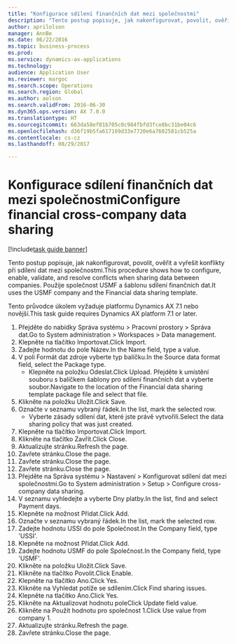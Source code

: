 ```yaml
--- 
title: "Konfigurace sdílení finančních dat mezi společnostmi"
description: "Tento postup popisuje, jak nakonfigurovat, povolit, ověřit a vyřešit konflikty při sdílení dat mezi společnostmi."
author: aprilolson
manager: AnnBe
ms.date: 06/22/2016
ms.topic: business-process
ms.prod: 
ms.service: dynamics-ax-applications
ms.technology: 
audience: Application User
ms.reviewer: margoc
ms.search.scope: Operations
ms.search.region: Global
ms.author: aolson
ms.search.validFrom: 2016-06-30
ms.dyn365.ops.version: AX 7.0.0
ms.translationtype: HT
ms.sourcegitcommit: 663da58ef01b705c0c984fbfd3fce8bc31be04c6
ms.openlocfilehash: d36f19b5fa617169d33e7720e6a7602581cb525a
ms.contentlocale: cs-cz
ms.lasthandoff: 08/29/2017

---
```

# <a name="configure-financial-cross-company-data-sharing"></a><span data-ttu-id="88932-103">Konfigurace sdílení finančních dat mezi společnostmi</span><span class="sxs-lookup"><span data-stu-id="88932-103">Configure financial cross-company data sharing</span></span>

[!include[task guide banner](../../includes/task-guide-banner.md)]

<span data-ttu-id="88932-104">Tento postup popisuje, jak nakonfigurovat, povolit, ověřit a vyřešit konflikty při sdílení dat mezi společnostmi.</span><span class="sxs-lookup"><span data-stu-id="88932-104">This procedure shows how to configure, enable, validate, and resolve conflicts when sharing data between companies.</span></span> <span data-ttu-id="88932-105">Použije společnost USMF a šablonu sdílení finančních dat.</span><span class="sxs-lookup"><span data-stu-id="88932-105">It uses the USMF company and the Financial data sharing template.</span></span>



<span data-ttu-id="88932-106">Tento průvodce úkolem vyžaduje platformu Dynamics AX 7.1 nebo novější.</span><span class="sxs-lookup"><span data-stu-id="88932-106">This task guide requires Dynamics AX platform 7.1 or later.</span></span>

1. <span data-ttu-id="88932-107">Přejděte do nabídky Správa systému > Pracovní prostory > Správa dat.</span><span class="sxs-lookup"><span data-stu-id="88932-107">Go to System administration > Workspaces > Data management.</span></span>
2. <span data-ttu-id="88932-108">Klepněte na tlačítko Importovat.</span><span class="sxs-lookup"><span data-stu-id="88932-108">Click Import.</span></span>
3. <span data-ttu-id="88932-109">Zadejte hodnotu do pole Název.</span><span class="sxs-lookup"><span data-stu-id="88932-109">In the Name field, type a value.</span></span>
4. <span data-ttu-id="88932-110">V poli Formát dat zdroje vyberte typ balíčku.</span><span class="sxs-lookup"><span data-stu-id="88932-110">In the Source data format field, select the Package type.</span></span>
    * <span data-ttu-id="88932-111">Klepněte na položku Odeslat.</span><span class="sxs-lookup"><span data-stu-id="88932-111">Click Upload.</span></span> <span data-ttu-id="88932-112">Přejděte k umístění souboru s balíčkem šablony pro sdílení finančních dat a vyberte soubor.</span><span class="sxs-lookup"><span data-stu-id="88932-112">Navigate to the location of the Financial data sharing template package file and select that file.</span></span>  
5. <span data-ttu-id="88932-113">Klikněte na položku Uložit.</span><span class="sxs-lookup"><span data-stu-id="88932-113">Click Save.</span></span>
6. <span data-ttu-id="88932-114">Označte v seznamu vybraný řádek.</span><span class="sxs-lookup"><span data-stu-id="88932-114">In the list, mark the selected row.</span></span>
    * <span data-ttu-id="88932-115">Vyberte zásady sdílení dat, které jste právě vytvořili.</span><span class="sxs-lookup"><span data-stu-id="88932-115">Select the data sharing policy that was just created.</span></span>  
7. <span data-ttu-id="88932-116">Klepněte na tlačítko Importovat.</span><span class="sxs-lookup"><span data-stu-id="88932-116">Click Import.</span></span>
8. <span data-ttu-id="88932-117">Klikněte na tlačítko Zavřít.</span><span class="sxs-lookup"><span data-stu-id="88932-117">Click Close.</span></span>
9. <span data-ttu-id="88932-118">Aktualizujte stránku.</span><span class="sxs-lookup"><span data-stu-id="88932-118">Refresh the page.</span></span>
10. <span data-ttu-id="88932-119">Zavřete stránku.</span><span class="sxs-lookup"><span data-stu-id="88932-119">Close the page.</span></span>
11. <span data-ttu-id="88932-120">Zavřete stránku.</span><span class="sxs-lookup"><span data-stu-id="88932-120">Close the page.</span></span>
12. <span data-ttu-id="88932-121">Zavřete stránku.</span><span class="sxs-lookup"><span data-stu-id="88932-121">Close the page.</span></span>
13. <span data-ttu-id="88932-122">Přejděte na Správa systému > Nastavení > Konfigurovat sdílení dat mezi společnostmi.</span><span class="sxs-lookup"><span data-stu-id="88932-122">Go to System administration > Setup > Configure cross-company data sharing.</span></span>
14. <span data-ttu-id="88932-123">V seznamu vyhledejte a vyberte Dny platby.</span><span class="sxs-lookup"><span data-stu-id="88932-123">In the list, find and select Payment days.</span></span>
15. <span data-ttu-id="88932-124">Klepněte na možnost Přidat.</span><span class="sxs-lookup"><span data-stu-id="88932-124">Click Add.</span></span>
16. <span data-ttu-id="88932-125">Označte v seznamu vybraný řádek.</span><span class="sxs-lookup"><span data-stu-id="88932-125">In the list, mark the selected row.</span></span>
17. <span data-ttu-id="88932-126">Zadejte hodnotu USSI do pole Společnost.</span><span class="sxs-lookup"><span data-stu-id="88932-126">In the Company field, type 'USSI'.</span></span>
18. <span data-ttu-id="88932-127">Klepněte na možnost Přidat.</span><span class="sxs-lookup"><span data-stu-id="88932-127">Click Add.</span></span>
19. <span data-ttu-id="88932-128">Zadejte hodnotu USMF do pole Společnost.</span><span class="sxs-lookup"><span data-stu-id="88932-128">In the Company field, type 'USMF'.</span></span>
20. <span data-ttu-id="88932-129">Klikněte na položku Uložit.</span><span class="sxs-lookup"><span data-stu-id="88932-129">Click Save.</span></span>
21. <span data-ttu-id="88932-130">Klikněte na tlačítko Povolit.</span><span class="sxs-lookup"><span data-stu-id="88932-130">Click Enable.</span></span>
22. <span data-ttu-id="88932-131">Klepněte na tlačítko Ano.</span><span class="sxs-lookup"><span data-stu-id="88932-131">Click Yes.</span></span>
23. <span data-ttu-id="88932-132">Klikněte na Vyhledat potíže se sdílením.</span><span class="sxs-lookup"><span data-stu-id="88932-132">Click Find sharing issues.</span></span>
24. <span data-ttu-id="88932-133">Klepněte na tlačítko Ano.</span><span class="sxs-lookup"><span data-stu-id="88932-133">Click Yes.</span></span>
25. <span data-ttu-id="88932-134">Klikněte na Aktualizovat hodnotu pole</span><span class="sxs-lookup"><span data-stu-id="88932-134">Click Update field value.</span></span>
26. <span data-ttu-id="88932-135">Klikněte na Použít hodnotu pro společnost 1.</span><span class="sxs-lookup"><span data-stu-id="88932-135">Click Use value from company 1.</span></span>
27. <span data-ttu-id="88932-136">Aktualizujte stránku.</span><span class="sxs-lookup"><span data-stu-id="88932-136">Refresh the page.</span></span>
28. <span data-ttu-id="88932-137">Zavřete stránku.</span><span class="sxs-lookup"><span data-stu-id="88932-137">Close the page.</span></span>



